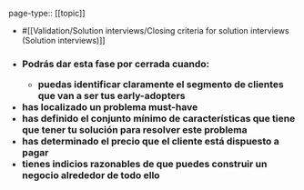 page-type:: [[topic]]

- #[[Validation/Solution interviews/Closing criteria for solution interviews (Solution interviews)]]

- ### Podrás dar esta fase por cerrada cuando:<ul><li>puedas identificar claramente el segmento de clientes que van a ser tus early-adopters</li></ul><li>has localizado un problema must-have</li><li>has definido el conjunto mínimo de características que tiene que tener tu solución para resolver este problema</li><li>has determinado el precio que el cliente está dispuesto a pagar</li><li>tienes indicios razonables de que puedes construir un negocio alrededor de todo ello</li></ul>



